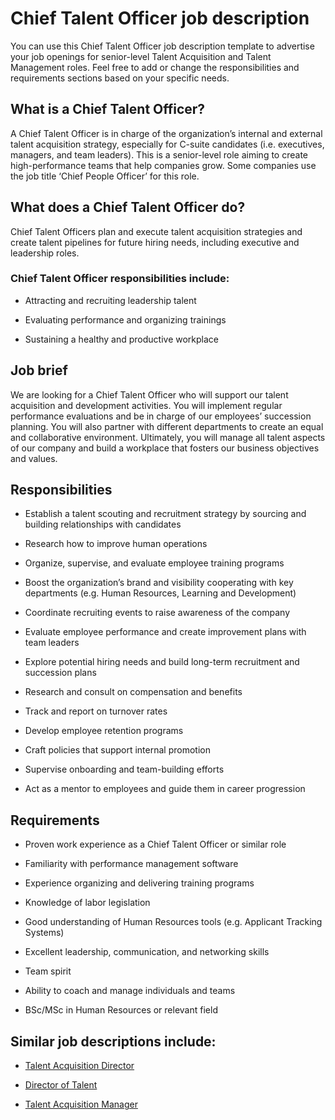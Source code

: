 # Chief Talent Officer job description
You can use this Chief Talent Officer job description template to advertise your job openings for senior-level Talent Acquisition and Talent Management roles. Feel free to add or change the responsibilities and requirements sections based on your specific needs.


## What is a Chief Talent Officer?
A Chief Talent Officer is in charge of the organization’s internal and external talent acquisition strategy, especially for C-suite candidates (i.e. executives, managers, and team leaders). This is a senior-level role aiming to create high-performance teams that help companies grow. Some companies use the job title ‘Chief People Officer’ for this role.


## What does a Chief Talent Officer do?
Chief Talent Officers plan and execute talent acquisition strategies and create talent pipelines for future hiring needs, including executive and leadership roles.
### Chief Talent Officer responsibilities include:
* Attracting and recruiting leadership talent

* Evaluating performance and organizing trainings

* Sustaining a healthy and productive workplace



## Job brief

We are looking for a Chief Talent Officer who will support our talent acquisition and development activities.
You will implement regular performance evaluations and be in charge of our employees’ succession planning. You will also partner with different departments to create an equal and collaborative environment.
Ultimately, you will manage all talent aspects of our company and build a workplace that fosters our business objectives and values.


## Responsibilities

* Establish a talent scouting and recruitment strategy by sourcing and building relationships with candidates

* Research how to improve human operations

* Organize, supervise, and evaluate employee training programs

* Boost the organization’s brand and visibility cooperating with key departments (e.g. Human Resources, Learning and Development)

* Coordinate recruiting events to raise awareness of the company

* Evaluate employee performance and create improvement plans with team leaders

* Explore potential hiring needs and build long-term recruitment and succession plans

* Research and consult on compensation and benefits

* Track and report on turnover rates

* Develop employee retention programs

* Craft policies that support internal promotion

* Supervise onboarding and team-building efforts

* Act as a mentor to employees and guide them in career progression


## Requirements

* Proven work experience as a Chief Talent Officer or similar role

* Familiarity with performance management software

* Experience organizing and delivering training programs

* Knowledge of labor legislation

* Good understanding of Human Resources tools (e.g. Applicant Tracking Systems)

* Excellent leadership, communication, and networking skills

* Team spirit

* Ability to coach and manage individuals and teams

* BSc/MSc in Human Resources or relevant field

## Similar job descriptions include:
* <a href="https://resources.workable.com/talent-acquisition-director-job-description">Talent Acquisition Director</a>

* <a href="https://resources.workable.com/director-of-talent-job-description">Director of Talent</a>

* <a href="https://resources.workable.com/talent-acquisition-manager-job-description">Talent Acquisition Manager</a>
